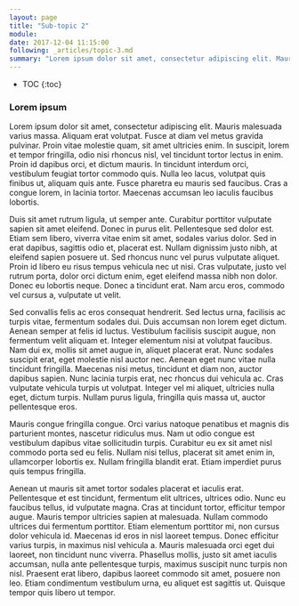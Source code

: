 ```yaml
---
layout: page
title: "Sub-topic 2"
module: 
date: 2017-12-04 11:15:00
following: _articles/topic-3.md
summary: "Lorem ipsum dolor sit amet, consectetur adipiscing elit. Mauris malesuada varius massa."
---
```

* TOC
{:toc}

### Lorem ipsum

Lorem ipsum dolor sit amet, consectetur adipiscing elit. Mauris malesuada varius massa. Aliquam erat volutpat. Fusce at diam vel metus gravida pulvinar. Proin vitae molestie quam, sit amet ultricies enim. In suscipit, lorem et tempor fringilla, odio nisi rhoncus nisl, vel tincidunt tortor lectus in enim. Proin id dapibus orci, et dictum mauris. In tincidunt interdum orci, vestibulum feugiat tortor commodo quis. Nulla leo lacus, volutpat quis finibus ut, aliquam quis ante. Fusce pharetra eu mauris sed faucibus. Cras a congue lorem, in lacinia tortor. Maecenas accumsan leo iaculis faucibus lobortis.

Duis sit amet rutrum ligula, ut semper ante. Curabitur porttitor vulputate sapien sit amet eleifend. Donec in purus elit. Pellentesque sed dolor est. Etiam sem libero, viverra vitae enim sit amet, sodales varius dolor. Sed in erat dapibus, sagittis odio et, placerat est. Nullam dignissim justo nibh, at eleifend sapien posuere ut. Sed rhoncus nunc vel purus vulputate aliquet. Proin id libero eu risus tempus vehicula nec ut nisi. Cras vulputate, justo vel rutrum porta, dolor orci dictum enim, eget eleifend massa nibh non dolor. Donec eu lobortis neque. Donec a tincidunt erat. Nam arcu eros, commodo vel cursus a, vulputate ut velit.

Sed convallis felis ac eros consequat hendrerit. Sed lectus urna, facilisis ac turpis vitae, fermentum sodales dui. Duis accumsan non lorem eget dictum. Aenean semper at felis id luctus. Vestibulum facilisis suscipit augue, non fermentum velit aliquam et. Integer elementum nisi at volutpat faucibus. Nam dui ex, mollis sit amet augue in, aliquet placerat erat. Nunc sodales suscipit erat, eget molestie nisl auctor nec. Aenean eget nunc vitae nulla tincidunt fringilla. Maecenas nisi metus, tincidunt et diam non, auctor dapibus sapien. Nunc lacinia turpis erat, nec rhoncus dui vehicula ac. Cras vulputate vehicula turpis ut volutpat. Integer vel mi aliquet, ultricies nulla eget, dictum turpis. Nullam purus ligula, fringilla quis massa ut, auctor pellentesque eros.

Mauris congue fringilla congue. Orci varius natoque penatibus et magnis dis parturient montes, nascetur ridiculus mus. Nam ut odio congue est vestibulum dapibus vitae sollicitudin turpis. Curabitur eu ex sit amet nisl commodo porta sed eu felis. Nullam nisi tellus, placerat sit amet enim in, ullamcorper lobortis ex. Nullam fringilla blandit erat. Etiam imperdiet purus quis tempus fringilla.

Aenean ut mauris sit amet tortor sodales placerat et iaculis erat. Pellentesque et est tincidunt, fermentum elit ultrices, ultrices odio. Nunc eu faucibus tellus, id vulputate magna. Cras at tincidunt tortor, efficitur tempor augue. Mauris tempor ultricies sapien at malesuada. Nullam commodo ultrices dui fermentum porttitor. Etiam elementum porttitor mi, non cursus dolor vehicula id. Maecenas id eros in nisl laoreet tempus. Donec efficitur varius turpis, in maximus nisl vehicula a. Mauris malesuada orci eget dui laoreet, non tincidunt nunc viverra. Phasellus mollis, justo sit amet iaculis accumsan, nulla ante pellentesque turpis, maximus suscipit nunc turpis non nisl. Praesent erat libero, dapibus laoreet commodo sit amet, posuere non leo. Etiam condimentum vestibulum urna, eu aliquet est sagittis ut. Quisque tempor quis libero ut tempor.

